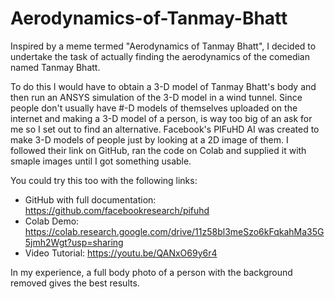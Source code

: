 # Aerodynamics-of-Tanmay-Bhatt
Inspired by a meme termed "Aerodynamics of Tanmay Bhatt", I decided to undertake the task of actually finding the aerodynamics of the comedian named Tanmay Bhatt.

To do this I would have to obtain a 3-D model of Tanmay Bhatt's body and then run an ANSYS simulation of the 3-D model in a wind tunnel. Since people don't usually have #-D models of themselves uploaded on the internet and making a 3-D model of a person, is way too big of an ask for me so I set out to find an alternative. Facebook's PIFuHD AI was created to make 3-D models of people just by looking at a 2D image of them. I followed their link on GitHub, ran the code on Colab and supplied it with smaple images until I got something usable.

You could try this too with the following links:
* GitHub with full documentation: https://github.com/facebookresearch/pifuhd
* Colab Demo: https://colab.research.google.com/drive/11z58bl3meSzo6kFqkahMa35G5jmh2Wgt?usp=sharing
* Video Tutorial: https://youtu.be/QANxO69y6r4

In my experience, a full body photo of a person with the background removed gives the best results.
